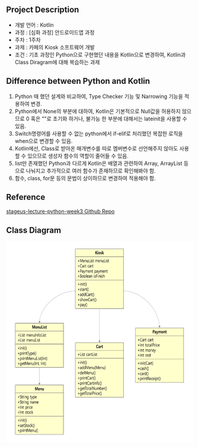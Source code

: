 ## Project Description

- 개발 언어 : Kotlin
- 과정 : [심화 과정] 안드로이드앱 과정  
- 주차 : 1주차  
- 과제 : 카페의 Kiosk 소프트웨어 개발  
- 조건 : 기초 과정인 Python으로 구현했던 내용을 Kotlin으로 변경하여, Kotlin과 Class Diragram에 대해 복습하는 과제  

## Difference between Python and Kotlin

1. Python 때 했던 설계와 비교하여, Type Checker 기능 및 Narrowing 기능을 적용하여 변경.
2. Python에서 None의 부분에 대하여, Kotlin은 기본적으로 Null값을 허용하지 않으므로 0 혹은 ""로 초기화 하거나, 불가능 한 부분에 대해서는 lateinit을 사용할 수 있음.
3. Switch명령어를 사용할 수 없는 python에서 if-elif로 처리했던 복잡한 로직을 when으로 변경할 수 있음.
4. Kotlin에선, Class로 받아온 매개변수를 따로 멤버변수로 선언해주지 않아도 사용할 수 있으므로 생성자 함수의 역할이 줄어들 수 있음.
5. list만 존재했던 Python과 다르게 Kotlin은 배열과 관련하여 Array, ArrayList 등으로 나눠지고 추가적으로 여러 함수가 존재하므로 확인해봐야 함.
6. 함수, class, for문 등의 문법이 상이하므로 변경하여 적용해야 함.

## Reference
[stageus-lecture-python-week3 Github Repo](https://github.com/cmsggg/stageus-lecture-python-week3)

## Class Diagram

<p align="center"><img src="cd.png" width="617" height="540"></p>
